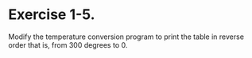 # Exercise 1-5. #

Modify the temperature conversion program to print the table in reverse order that is, from 300 degrees to 0.